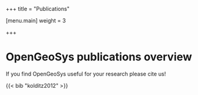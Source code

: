 +++
title = "Publications"

[menu.main]
weight = 3

+++

<h1 class="sm:text-3xl text-2xl font-medium title-font mb-2 text-gray-900">OpenGeoSys publications overview</h1>
<p class="lg:w-1/2 w-full leading-relaxed text-base">If you find OpenGeoSys useful for your research please cite us!</p>

<div class="bg-gray-300 rounded-lg pt-3 px-3">
{{< bib "kolditz2012" >}}
</div>
